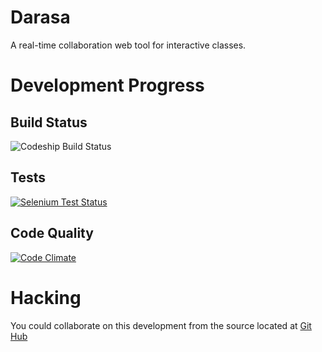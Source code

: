 Darasa
======

A real-time collaboration web tool for interactive classes.

Development Progress
====================

Build Status
------------

![Codeship Build Status](https://www.codeship.io/projects/242469f0-ba70-0131-3c09-0aae3f9c451f/status)

Tests
-----

[![Selenium Test Status](https://saucelabs.com/browser-matrix/dpamio.svg)](https://saucelabs.com/u/dpamio)

Code Quality
------------

[![Code Climate](https://codeclimate.com/github/diegopamio/darasa.png)](https://codeclimate.com/github/diegopamio/darasa)

Hacking
=======

You could collaborate on this development from the source located at [Git Hub](http://www.github.com/diegopamio/darasa)